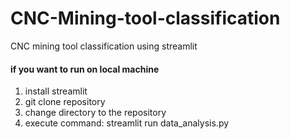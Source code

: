 # CNC-Mining-tool-classification
CNC mining tool classification using streamlit

#### if you want to run on local machine 
1. install streamlit
2. git clone repository
3. change directory to the repository
4. execute command: streamlit run data_analysis.py